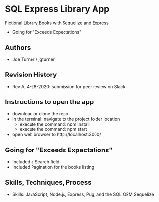 # SQL Express Library App
 Fictional Library Books with Sequelize and Express
- Going for "Exceeds Expectations"

## Authors
- Joe Turner / jgturner

## Revision History
- Rev A, 4-28-2020: submission for peer review on Slack

## Instructions to open the app
- download or clone the repo
- in the terminal: navigate to the project folder location
    - execute the command: npm install
    - execute the command: npm start
- open web browser to http://localhost:3000/

## Going for "Exceeds Expectations"
- Included a Search field
- Included Pagination for the books listing

## Skills, Techniques, Process
- Skills: JavaScript, Node.js, Express, Pug, and the SQL ORM Sequelize